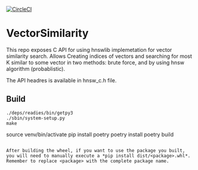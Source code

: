 [![CircleCI](https://circleci.com/gh/RedisLabsModules/VectorSimilarity/tree/main.svg?style=svg)](https://circleci.com/gh/RedisLabsModules/VectorSimilarity/tree/main)

# VectorSimilarity

This repo exposes C API for using hnswlib implemetation for vector similarity search.
Allows Creating indices of vectors and searching for most K similar to some vector in two methods: brute force, and by using hnsw algorithm (probablistic).

The API headres is available in hnsw_c.h file.

## Build

```
./deps/readies/bin/getpy3
./sbin/system-setup.py
make
```

source venv/bin/activate
pip install poetry
poetry install
poetry build
```

After building the wheel, if you want to use the package you built, you will need to manually execute a *pip install dist/<package>.whl*. Remember to replace <package> with the complete package name.

